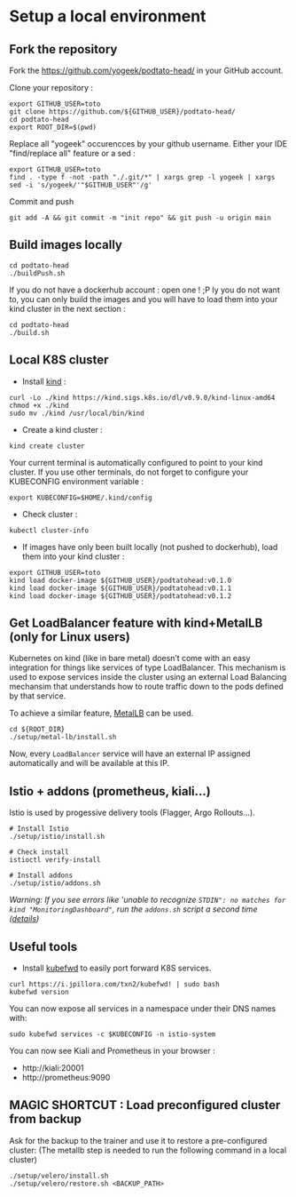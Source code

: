 # Setup a local environment

## Fork the repository

Fork the https://github.com/yogeek/podtato-head/ in your GitHub account.

Clone your repository :

```
export GITHUB_USER=toto
git clone https://github.com/${GITHUB_USER}/podtato-head/
cd podtato-head
export ROOT_DIR=$(pwd)
```

Replace all "yogeek" occurencces by your github username.
Either your IDE "find/replace all" feature or a sed :

```
export GITHUB_USER=toto
find . -type f -not -path "./.git/*" | xargs grep -l yogeek | xargs sed -i 's/yogeek/'"$GITHUB_USER"'/g'
```

Commit and push

```
git add -A && git commit -m "init repo" && git push -u origin main
```

## Build images locally

```
cd podtato-head
./buildPush.sh
```

If you do not have a dockerhub account : open one ! ;P 
Iy you do not want to, you can only build the images and you will have to load them into your kind cluster in the next section :

```
cd podtato-head
./build.sh
```

## Local K8S cluster

- Install [kind](https://kind.sigs.k8s.io/docs/user/quick-start/) :

```
curl -Lo ./kind https://kind.sigs.k8s.io/dl/v0.9.0/kind-linux-amd64
chmod +x ./kind
sudo mv ./kind /usr/local/bin/kind
```

- Create a kind cluster :

```
kind create cluster
```

Your current terminal is automatically configured to point to your kind cluster.
If you use other terminals, do not forget to configure your KUBECONFIG environment variable :
```
export KUBECONFIG=$HOME/.kind/config
```

- Check cluster :

```
kubectl cluster-info
```

- If images have only been built locally (not pushed to dockerhub), load them into your kind cluster :

```
export GITHUB_USER=toto
kind load docker-image ${GITHUB_USER}/podtatohead:v0.1.0
kind load docker-image ${GITHUB_USER}/podtatohead:v0.1.1
kind load docker-image ${GITHUB_USER}/podtatohead:v0.1.2
```

## Get LoadBalancer feature with kind+MetalLB (only for Linux users)

Kubernetes on kind (like in bare metal) doesn’t come with an easy integration for things like services of type LoadBalancer.
This mechanism is used to expose services inside the cluster using an external Load Balancing mechansim that understands how to route traffic down to the pods defined by that service.

To achieve a similar feature, [MetalLB](https://metallb.universe.tf/installation/) can be used.

```
cd ${ROOT_DIR}
./setup/metal-lb/install.sh
```

Now, every `LoadBalancer` service will have an external IP assigned automatically and will be available at this IP.

## Istio + addons (prometheus, kiali...)

Istio is used by progessive delivery tools (Flagger, Argo Rollouts...).

```
# Install Istio
./setup/istio/install.sh

# Check install
istioctl verify-install

# Install addons
./setup/istio/addons.sh
```

_Warning: If you see errors like 'unable to recognize `STDIN": no matches for kind "MonitoringDashboard"`, run the `addons.sh` script a second time ([details](https://istio.io/latest/docs/setup/getting-started/#dashboard))_

## Useful tools

- Install [kubefwd](https://github.com/txn2/kubefwd) to easily port forward K8S services.

```
curl https://i.jpillora.com/txn2/kubefwd! | sudo bash
kubefwd version
```

You can now expose all services in a namespace under their DNS names with:

```
sudo kubefwd services -c $KUBECONFIG -n istio-system
```

You can now see Kiali and Prometheus in your browser :
- http://kiali:20001
- http://prometheus:9090

## MAGIC SHORTCUT : Load preconfigured cluster from backup

Ask for the backup to the trainer and use it to restore a pre-configured cluster:
(The metallb step is needed to run the following command in a local cluster)

```
./setup/velero/install.sh
./setup/velero/restore.sh <BACKUP_PATH>
```